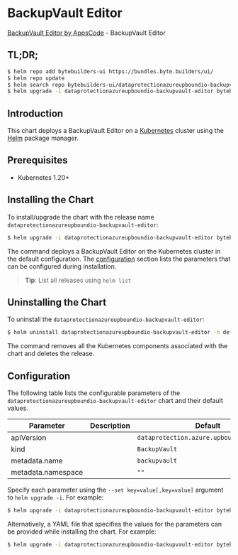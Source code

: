 # BackupVault Editor

[BackupVault Editor by AppsCode](https://byte.builders) - BackupVault Editor

## TL;DR;

```bash
$ helm repo add bytebuilders-ui https://bundles.byte.builders/ui/
$ helm repo update
$ helm search repo bytebuilders-ui/dataprotectionazureupboundio-backupvault-editor --version=v0.4.18
$ helm upgrade -i dataprotectionazureupboundio-backupvault-editor bytebuilders-ui/dataprotectionazureupboundio-backupvault-editor -n default --create-namespace --version=v0.4.18
```

## Introduction

This chart deploys a BackupVault Editor on a [Kubernetes](http://kubernetes.io) cluster using the [Helm](https://helm.sh) package manager.

## Prerequisites

- Kubernetes 1.20+

## Installing the Chart

To install/upgrade the chart with the release name `dataprotectionazureupboundio-backupvault-editor`:

```bash
$ helm upgrade -i dataprotectionazureupboundio-backupvault-editor bytebuilders-ui/dataprotectionazureupboundio-backupvault-editor -n default --create-namespace --version=v0.4.18
```

The command deploys a BackupVault Editor on the Kubernetes cluster in the default configuration. The [configuration](#configuration) section lists the parameters that can be configured during installation.

> **Tip**: List all releases using `helm list`

## Uninstalling the Chart

To uninstall the `dataprotectionazureupboundio-backupvault-editor`:

```bash
$ helm uninstall dataprotectionazureupboundio-backupvault-editor -n default
```

The command removes all the Kubernetes components associated with the chart and deletes the release.

## Configuration

The following table lists the configurable parameters of the `dataprotectionazureupboundio-backupvault-editor` chart and their default values.

|     Parameter      | Description |                       Default                        |
|--------------------|-------------|------------------------------------------------------|
| apiVersion         |             | <code>dataprotection.azure.upbound.io/v1beta1</code> |
| kind               |             | <code>BackupVault</code>                             |
| metadata.name      |             | <code>backupvault</code>                             |
| metadata.namespace |             | <code>""</code>                                      |


Specify each parameter using the `--set key=value[,key=value]` argument to `helm upgrade -i`. For example:

```bash
$ helm upgrade -i dataprotectionazureupboundio-backupvault-editor bytebuilders-ui/dataprotectionazureupboundio-backupvault-editor -n default --create-namespace --version=v0.4.18 --set apiVersion=dataprotection.azure.upbound.io/v1beta1
```

Alternatively, a YAML file that specifies the values for the parameters can be provided while
installing the chart. For example:

```bash
$ helm upgrade -i dataprotectionazureupboundio-backupvault-editor bytebuilders-ui/dataprotectionazureupboundio-backupvault-editor -n default --create-namespace --version=v0.4.18 --values values.yaml
```
